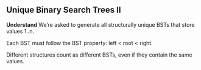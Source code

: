 ## Unique Binary Search Trees II

**Understand**
We’re asked to generate all structurally unique BSTs that store values 1..n.

Each BST must follow the BST property: left < root < right.

Different structures count as different BSTs, even if they contain the same values.